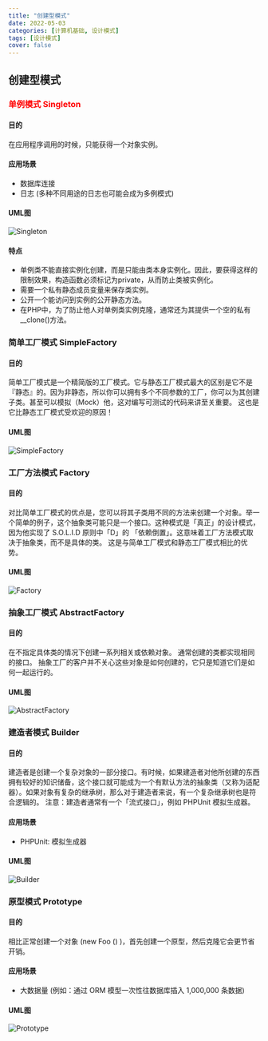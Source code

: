 ```yaml
---
title: "创建型模式"
date: 2022-05-03
categories: [计算机基础, 设计模式]
tags: [设计模式]
cover: false
---
```


## 创建型模式

### <font color=red>单例模式 Singleton</font>

#### 目的

在应用程序调用的时候，只能获得一个对象实例。

#### 应用场景

- 数据库连接
- 日志 (多种不同用途的日志也可能会成为多例模式)

#### UML图

![Singleton](https://raw.githubusercontent.com/shershon1991/picImgBed/master/designPatterns/create/Singleton.png)

#### 特点

- 单例类不能直接实例化创建，而是只能由类本身实例化。因此，要获得这样的限制效果，构造函数必须标记为private，从而防止类被实例化。
- 需要一个私有静态成员变量来保存类实例。
- 公开一个能访问到实例的公开静态方法。
- 在PHP中，为了防止他人对单例类实例克隆，通常还为其提供一个空的私有__clone()方法。

### 简单工厂模式 SimpleFactory

#### 目的

简单工厂模式是一个精简版的工厂模式。它与静态工厂模式最大的区别是它不是『静态』的。因为非静态，所以你可以拥有多个不同参数的工厂，你可以为其创建子类。甚至可以模拟（Mock）他，这对编写可测试的代码来讲至关重要。
这也是它比静态工厂模式受欢迎的原因！

#### UML图

![SimpleFactory](https://raw.githubusercontent.com/shershon1991/picImgBed/master/designPatterns/create/SimpleFactory.png)

### 工厂方法模式 Factory

#### 目的

对比简单工厂模式的优点是，您可以将其子类用不同的方法来创建一个对象。举一个简单的例子，这个抽象类可能只是一个接口。这种模式是「真正」的设计模式， 因为他实现了 S.O.L.I.D 原则中「D」的
「依赖倒置」。这意味着工厂方法模式取决于抽象类，而不是具体的类。 这是与简单工厂模式和静态工厂模式相比的优势。

#### UML图

![Factory](https://raw.githubusercontent.com/shershon1991/picImgBed/master/designPatterns/create/Factory.png)

### 抽象工厂模式 AbstractFactory

#### 目的

在不指定具体类的情况下创建一系列相关或依赖对象。 通常创建的类都实现相同的接口。 抽象工厂的客户并不关心这些对象是如何创建的，它只是知道它们是如何一起运行的。

#### UML图

![AbstractFactory](https://raw.githubusercontent.com/shershon1991/picImgBed/master/designPatterns/create/AbstractFactory.png)

### 建造者模式 Builder

#### 目的

建造者是创建一个复杂对象的一部分接口。有时候，如果建造者对他所创建的东西拥有较好的知识储备，这个接口就可能成为一个有默认方法的抽象类（又称为适配器）。如果对象有复杂的继承树，那么对于建造者来说，有一个复杂继承树也是符合逻辑的。
注意：建造者通常有一个「流式接口」，例如 PHPUnit 模拟生成器。

#### 应用场景

- PHPUnit: 模拟生成器

#### UML图

![Builder](https://raw.githubusercontent.com/shershon1991/picImgBed/master/designPatterns/create/Builder.png)

### 原型模式 Prototype

#### 目的

相比正常创建一个对象 (new Foo () )，首先创建一个原型，然后克隆它会更节省开销。

#### 应用场景

- 大数据量 (例如：通过 ORM 模型一次性往数据库插入 1,000,000 条数据)

#### UML图

![Prototype](https://raw.githubusercontent.com/shershon1991/picImgBed/master/designPatterns/create/Prototype.png)